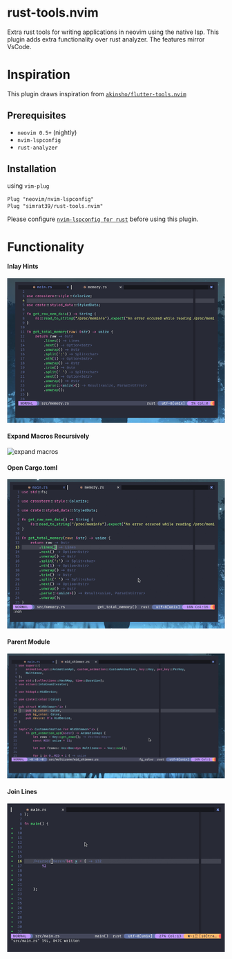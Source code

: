 # rust-tools.nvim
Extra rust tools for writing applications in neovim using the native lsp.
This plugin adds extra functionality over rust analyzer. The features mirror VsCode.

# Inspiration

This plugin draws inspiration from [`akinsho/flutter-tools.nvim`](https://github.com/akinsho/flutter-tools.nvim)

## Prerequisites

- `neovim 0.5+` (nightly)
- `nvim-lspconfig`
- `rust-analyzer`

## Installation

using `vim-plug`

```vim
Plug "neovim/nvim-lspconfig"
Plug "simrat39/rust-tools.nvim"
```
Please configure [`nvim-lspconfig for rust`](https://github.com/neovim/nvim-lspconfig/blob/master/CONFIG.md#rust_analyzer) before using this plugin.

# Functionality

#### Inlay Hints
![inlay hints](./images/inlay_hints.png)

#### Expand Macros Recursively 
![expand macros](./images/expand_macros_recursively.gif)

#### Open Cargo.toml
![open cargo](./images/open_cargo_toml.gif)

#### Parent Module
![parent module](./images/parent_module.gif)

#### Join Lines
![join lines](./images/join_lines.gif)